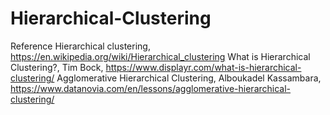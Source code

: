 # Hierarchical-Clustering
Reference
Hierarchical clustering, https://en.wikipedia.org/wiki/Hierarchical_clustering
What is Hierarchical Clustering?, Tim Bock, https://www.displayr.com/what-is-hierarchical-clustering/
Agglomerative Hierarchical Clustering, Alboukadel Kassambara, https://www.datanovia.com/en/lessons/agglomerative-hierarchical-clustering/
